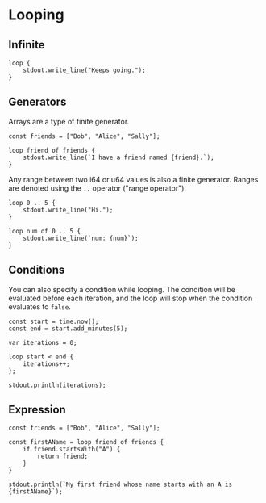 # Looping

## Infinite

```
loop {
    stdout.write_line("Keeps going.");
}
```

## Generators

Arrays are a type of finite generator.

```
const friends = ["Bob", "Alice", "Sally"];

loop friend of friends {
    stdout.write_line(`I have a friend named {friend}.`);
}
```

Any range between two i64 or u64 values is also a finite generator. Ranges are denoted using the `..` operator ("range operator").

```
loop 0 .. 5 {
    stdout.write_line("Hi.");
}

loop num of 0 .. 5 {
    stdout.write_line(`num: {num}`);
}
```

## Conditions

You can also specify a condition while looping. The condition will be evaluated before each iteration, and the loop will stop when the condition evaluates to `false`.

```
const start = time.now();
const end = start.add_minutes(5);

var iterations = 0;

loop start < end {
    iterations++;
};

stdout.println(iterations);
```

## Expression

```
const friends = ["Bob", "Alice", "Sally"];

const firstAName = loop friend of friends {
    if friend.startsWith("A") {
        return friend;
    }
}

stdout.println(`My first friend whose name starts with an A is {firstAName}`);
```
